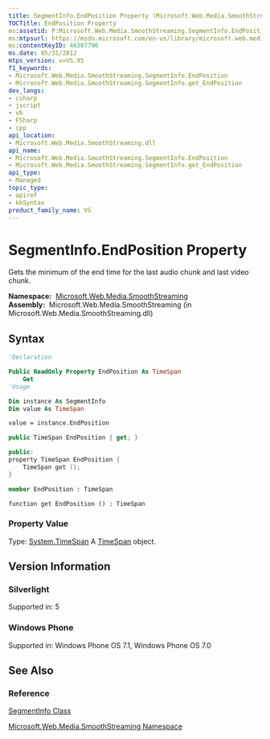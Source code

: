 ```yaml
---
title: SegmentInfo.EndPosition Property (Microsoft.Web.Media.SmoothStreaming)
TOCTitle: EndPosition Property
ms:assetid: P:Microsoft.Web.Media.SmoothStreaming.SegmentInfo.EndPosition
ms:mtpsurl: https://msdn.microsoft.com/en-us/library/microsoft.web.media.smoothstreaming.segmentinfo.endposition(v=VS.95)
ms:contentKeyID: 46307796
ms.date: 05/31/2012
mtps_version: v=VS.95
f1_keywords:
- Microsoft.Web.Media.SmoothStreaming.SegmentInfo.EndPosition
- Microsoft.Web.Media.SmoothStreaming.SegmentInfo.get_EndPosition
dev_langs:
- csharp
- jscript
- vb
- FSharp
- cpp
api_location:
- Microsoft.Web.Media.SmoothStreaming.dll
api_name:
- Microsoft.Web.Media.SmoothStreaming.SegmentInfo.EndPosition
- Microsoft.Web.Media.SmoothStreaming.SegmentInfo.get_EndPosition
api_type:
- Managed
topic_type:
- apiref
- kbSyntax
product_family_name: VS
---
```


# SegmentInfo.EndPosition Property

Gets the minimum of the end time for the last audio chunk and last video chunk.

**Namespace:**  [Microsoft.Web.Media.SmoothStreaming](microsoft-web-media-smoothstreaming-namespace_1.md)  
**Assembly:**  Microsoft.Web.Media.SmoothStreaming (in Microsoft.Web.Media.SmoothStreaming.dll)

## Syntax

```vb
'Declaration

Public ReadOnly Property EndPosition As TimeSpan
    Get
'Usage

Dim instance As SegmentInfo
Dim value As TimeSpan

value = instance.EndPosition
```

```csharp
public TimeSpan EndPosition { get; }
```

```cpp
public:
property TimeSpan EndPosition {
    TimeSpan get ();
}
```

``` fsharp
member EndPosition : TimeSpan
```

```jscript
function get EndPosition () : TimeSpan
```

### Property Value

Type: [System.TimeSpan](https://msdn.microsoft.com/library/269ew577\(v=vs.95\))  
A [TimeSpan](https://msdn.microsoft.com/library/269ew577\(v=vs.95\)) object.

## Version Information

### Silverlight

Supported in: 5  

### Windows Phone

Supported in: Windows Phone OS 7.1, Windows Phone OS 7.0  

## See Also

### Reference

[SegmentInfo Class](segmentinfo-class-microsoft-web-media-smoothstreaming_1.md)

[Microsoft.Web.Media.SmoothStreaming Namespace](microsoft-web-media-smoothstreaming-namespace_1.md)

